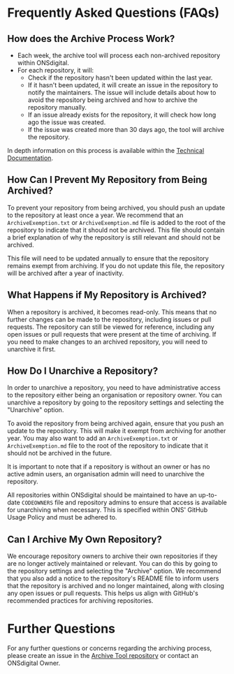 # Frequently Asked Questions (FAQs)

## How does the Archive Process Work?

- Each week, the archive tool will process each non-archived repository within ONSdigital.
- For each repository, it will:
    - Check if the repository hasn't been updated within the last year.
    - If it hasn't been updated, it will create an issue in the repository to notify the maintainers. The issue will include details about how to avoid the repository being archived and how to archive the repository manually.
    - If an issue already exists for the repository, it will check how long ago the issue was created.
    - If the issue was created more than 30 days ago, the tool will archive the repository.

In depth information on this process is available within the [Technical Documentation](./technical_documentation/the_process.md).

## How Can I Prevent My Repository from Being Archived?

To prevent your repository from being archived, you should push an update to the repository at least once a year. We recommend that an `ArchiveExemption.txt` or `ArchiveExemption.md` file is added to the root of the repository to indicate that it should not be archived. This file should contain a brief explanation of why the repository is still relevant and should not be archived.

This file will need to be updated annually to ensure that the repository remains exempt from archiving. If you do not update this file, the repository will be archived after a year of inactivity.

## What Happens if My Repository is Archived?

When a repository is archived, it becomes read-only. This means that no further changes can be made to the repository, including issues or pull requests. The repository can still be viewed for reference, including any open issues or pull requests that were present at the time of archiving. If you need to make changes to an archived repository, you will need to unarchive it first.

## How Do I Unarchive a Repository?

In order to unarchive a repository, you need to have administrative access to the repository either being an organisation or repository owner. You can unarchive a repository by going to the repository settings and selecting the "Unarchive" option. 

To avoid the repository from being archived again, ensure that you push an update to the repository. This will make it exempt from archiving for another year. You may also want to add an `ArchiveExemption.txt` or `ArchiveExemption.md` file to the root of the repository to indicate that it should not be archived in the future.

It is important to note that if a repository is without an owner or has no active admin users, an organisation admin will need to unarchive the repository. 

All repositories within ONSdigital should be maintained to have an up-to-date `CODEOWNERS` file and repository admins to ensure that access is available for unarchiving when necessary. This is specified within ONS' GitHub Usage Policy and must be adhered to.

## Can I Archive My Own Repository?

We encourage repository owners to archive their own repositories if they are no longer actively maintained or relevant. You can do this by going to the repository settings and selecting the "Archive" option. We recommend that you also add a notice to the repository's README file to inform users that the repository is archived and no longer maintained, along with closing any open issues or pull requests. This helps us align with GitHub's recommended practices for archiving repositories.

# Further Questions

For any further questions or concerns regarding the archiving process, please create an issue in the [Archive Tool repository](https://github.com/ONS-Innovation/github-repository-archive-script/issues) or contact an ONSdigital Owner.
